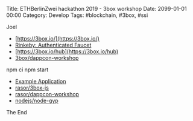 Title:  ETHBerlinZwei hackathon 2019 - 3box workshop
Date: 2099-01-01 00:00
Category: Develop
Tags: #blockchain, #3box, #ssi

Joel

* [https://3box.io/](https://3box.io/)
* [Rinkeby: Authenticated Faucet](https://faucet.rinkeby.io/)
* [https://3box.io/hub](https://3box.io/hub)
* [3box/dappcon-workshop](https://github.com/3box/dappcon-workshop)

npm ci
npm start

* [Example Application](https://docs.3box.io/build/example-app)
* [rasor/3box-js](https://github.com/rasor/3box-js/tree/develop/example)
* [rasor/dappcon-workshop](https://github.com/rasor/dappcon-workshop)
* [nodejs/node-gyp](https://github.com/nodejs/node-gyp#on-windows)

The End
